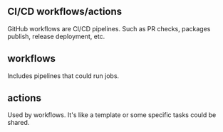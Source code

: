 ## CI/CD workflows/actions

GitHub workflows are CI/CD pipelines. Such as PR checks, packages publish, release deployment, etc.

## workflows

Includes pipelines that could run jobs.

## actions

Used by workflows. It's like a template or some specific tasks could be shared.
